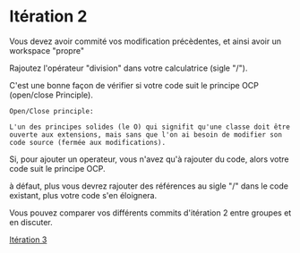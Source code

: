 
# Itération 2

Vous devez avoir commité vos modification précèdentes, et ainsi avoir un workspace "propre"

Rajoutez l'opérateur "division" dans votre calculatrice (sigle "/").

C'est une bonne façon de vérifier si votre code suit le principe OCP (open/close Principle).

```
Open/Close principle: 

L'un des principes solides (le O) qui signifit qu'une classe doit être ouverte aux extensions, mais sans que l'on ai besoin de modifier son code source (fermée aux modifications).
```

Si, pour ajouter un operateur, vous n'avez qu'à rajouter du code, alors votre code suit le principe OCP.

à défaut, plus vous devrez rajouter des références au sigle "/" dans le code existant, plus votre code s'en éloignera.

Vous pouvez comparer vos différents commits d'itération 2 entre groupes et en discuter.


 <a href="/katas/rpn/iteration03.html">Itération 3</a> <br>
 

